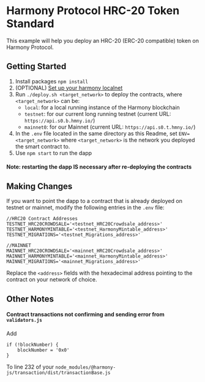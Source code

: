 # Harmony Protocol HRC-20 Token Standard

This example will help you deploy an HRC-20 (ERC-20 compatible) token on Harmony Protocol.

## Getting Started

1. Install packages `npm install`
2. (OPTIONAL) [Set up your harmony localnet](https://docs.harmony.one/onboarding-wiki/interns-onboarding-guide/onboarding-overview/setting-up-the-go-environment)
3. Run `./deploy.sh <target_network>` to deploy the contracts, where `<target_network>` can be:
    - `local`: for a local running instance of the Harmony blockchain
    - `testnet`: for our current long running testnet (current URL: `https://api.s0.b.hmny.io/`)
    - `mainnet0`: for our Mainnet (current URL: `https://api.s0.t.hmny.io/`)
4. In the `.env` file located in the same directory as this Readme, set `ENV=<target_network>` where `<target_network>` is the network you deployed the smart contract to.
5. Use `npm start` to run the dapp

#### Note: restarting the dapp IS necessary after re-deploying the contracts

## Making Changes

If you want to point the dapp to a contract that is already deployed on testnet or mainnet, modify the following entries in the `.env` file:
```
//HRC20 Contract Addresses
TESTNET_HRC20CROWDSALE='<testnet_HRC20Crowdsale_address>'
TESTNET_HARMONYMINTABLE='<testnet_HarmonyMintable_address>'
TESTNET_MIGRATIONS='<testnet_Migrations_address>'

//MAINNET
MAINNET_HRC20CROWDSALE='<mainnet_HRC20Crowdsale_address>'
MAINNET_HARMONYMINTABLE='<mainnet_HarmonyMintable_address>'
MAINNET_MIGRATIONS='<mainnet_Migrations_address>'
```
Replace the `<address>` fields with the hexadecimal address pointing to the contract on your network of choice.


## Other Notes

#### Contract transactions not confirming and sending error from `validators.js`

Add
```
if (!blockNumber) {
    blockNumber = '0x0'
}
```
To line 232 of your `node_modules/@harmony-js/transaction/dist/transactionBase.js`
